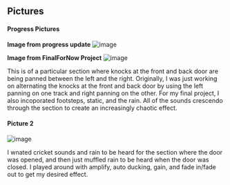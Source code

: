 ## Pictures

#### Progress Pictures 

**Image from progress update**
![image](https://user-images.githubusercontent.com/71287088/191090098-2110ffb0-f8c8-454c-a20f-7985a2109647.png)

**Image from FinalForNow Project**
![image](https://user-images.githubusercontent.com/71287088/192175248-aa2a38fc-9f60-4d52-b3b2-0ac01d81cf68.png)


This is of a particular section where knocks at the front and back door are being panned between the left and the right. Originally, I was just working on alternating the knocks at the front and back door by using the left panning on one track and right panning on the other. For my final project, I also incoporated footsteps, static, and the rain. All of the sounds crescendo through the section to create an increasingly chaotic effect.
#### Picture 2

![image](https://user-images.githubusercontent.com/71287088/191090395-cb803e37-550c-4ebb-abcd-77ecf529a801.png)

I wnated cricket sounds and rain to be heard for the section where the door was opened, and then just muffled rain to be heard when the door was closed. I played around with amplify, auto ducking, gain, and fade in/fade out to get my desired effect.
